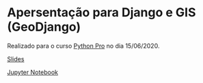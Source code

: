 # Apersentação para Django e GIS (GeoDjango)

Realizado para o curso [Python Pro](https://www.python.pro.br/) no dia 15/06/2020.

[Slides](./PythonPro-GIS.pdf)

[Jupyter Notebook](./work/GeoDjango.ipynb)
